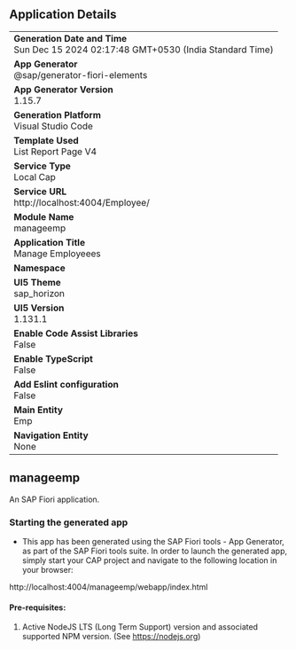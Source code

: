 ## Application Details
|               |
| ------------- |
|**Generation Date and Time**<br>Sun Dec 15 2024 02:17:48 GMT+0530 (India Standard Time)|
|**App Generator**<br>@sap/generator-fiori-elements|
|**App Generator Version**<br>1.15.7|
|**Generation Platform**<br>Visual Studio Code|
|**Template Used**<br>List Report Page V4|
|**Service Type**<br>Local Cap|
|**Service URL**<br>http://localhost:4004/Employee/|
|**Module Name**<br>manageemp|
|**Application Title**<br>Manage Employeees|
|**Namespace**<br>|
|**UI5 Theme**<br>sap_horizon|
|**UI5 Version**<br>1.131.1|
|**Enable Code Assist Libraries**<br>False|
|**Enable TypeScript**<br>False|
|**Add Eslint configuration**<br>False|
|**Main Entity**<br>Emp|
|**Navigation Entity**<br>None|

## manageemp

An SAP Fiori application.

### Starting the generated app

-   This app has been generated using the SAP Fiori tools - App Generator, as part of the SAP Fiori tools suite.  In order to launch the generated app, simply start your CAP project and navigate to the following location in your browser:

http://localhost:4004/manageemp/webapp/index.html

#### Pre-requisites:

1. Active NodeJS LTS (Long Term Support) version and associated supported NPM version.  (See https://nodejs.org)


